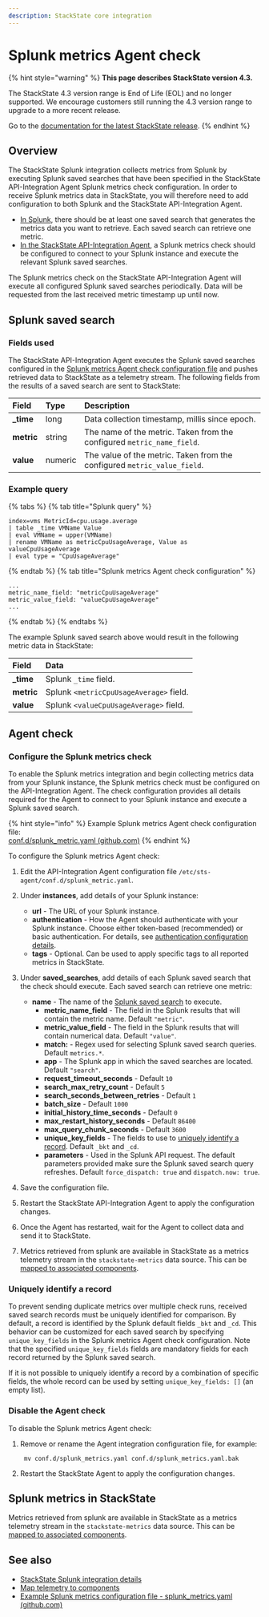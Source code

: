 ```yaml
---
description: StackState core integration
---
```


# Splunk metrics Agent check

{% hint style="warning" %}
**This page describes StackState version 4.3.**

The StackState 4.3 version range is End of Life (EOL) and no longer supported. We encourage customers still running the 4.3 version range to upgrade to a more recent release.

Go to the [documentation for the latest StackState release](https://docs.stackstate.com/).
{% endhint %}

## Overview

The StackState Splunk integration collects metrics from Splunk by executing Splunk saved searches that have been specified in the StackState API-Integration Agent Splunk metrics check configuration. In order to receive Splunk metrics data in StackState, you will therefore need to add configuration to both Splunk and the StackState API-Integration Agent.

* [In Splunk](#splunk-saved-search), there should be at least one saved search that generates the metrics data you want to retrieve. Each saved search can retrieve one metric.
* [In the StackState API-Integration Agent](#agent-check), a Splunk metrics check should be configured to connect to your Splunk instance and execute the relevant Splunk saved searches.

The Splunk metrics check on the StackState API-Integration Agent will execute all configured Splunk saved searches periodically. Data will be requested from the last received metric timestamp up until now.

## Splunk saved search

### Fields used

The StackState API-Integration Agent executes the Splunk saved searches configured in the [Splunk metrics Agent check configuration file](#agent-check) and pushes retrieved data to StackState as a telemetry stream. The following fields from the results of a saved search are sent to StackState:

| Field | Type | Description |
| :--- | :--- | :--- |
| **\_time** | long | Data collection timestamp, millis since epoch. |
| **metric** | string | The name of the metric. Taken from the configured `metric_name_field`. |
| **value** | numeric | The value of the metric. Taken from the configured `metric_value_field`. |

### Example query

{% tabs %}
{% tab title="Splunk query" %}
```text
index=vms MetricId=cpu.usage.average
| table _time VMName Value    
| eval VMName = upper(VMName)
| rename VMName as metricCpuUsageAverage, Value as valueCpuUsageAverage
| eval type = "CpuUsageAverage"
```
{% endtab %}
{% tab title="Splunk metrics Agent check configuration" %}
```
...
metric_name_field: "metricCpuUsageAverage"
metric_value_field: "valueCpuUsageAverage"
...
```
{% endtab %}
{% endtabs %}

The example Splunk saved search above would result in the following metric data in StackState:

| Field | Data |
| :--- | :--- |
| **\_time** | Splunk `_time` field. |
| **metric** | Splunk `<metricCpuUsageAverage>` field. |
| **value** | Splunk `<valueCpuUsageAverage>` field. |

## Agent check

### Configure the Splunk metrics check

To enable the Splunk metrics integration and begin collecting metrics data from your Splunk instance, the Splunk metrics check must be configured on the API-Integration Agent. The check configuration provides all details required for the Agent to connect to your Splunk instance and execute a Splunk saved search.

{% hint style="info" %}
Example Splunk metrics Agent check configuration file:<br />[conf.d/splunk_metric.yaml \(github.com\)](https://github.com/StackVista/sts-agent-integrations-core/blob/master/splunk_metric/conf.yaml.example)
{% endhint %}

To configure the Splunk metrics Agent check:

1. Edit the API-Integration Agent configuration file `/etc/sts-agent/conf.d/splunk_metric.yaml`.
2. Under **instances**, add details of your Splunk instance:
   * **url** - The URL of your Splunk instance.
   * **authentication** - How the Agent should authenticate with your Splunk instance. Choose either token-based (recommended) or basic authentication. For details, see [authentication configuration details](/stackpacks/integrations/splunk/splunk_stackpack.md#authentication).
   * **tags** - Optional. Can be used to apply specific tags to all reported metrics in StackState.
3. Under **saved_searches**, add details of each Splunk saved search that the check should execute. Each saved search can retrieve one metric: 
     * **name** - The name of the [Splunk saved search](#splunk-saved-search) to execute.
       * **metric_name_field** - The field in the Splunk results that will contain the metric name. Default `"metric"`.
       * **metric_value_field** - The field in the Splunk results that will contain numerical data. Default `"value"`.
       * **match:** - Regex used for selecting Splunk saved search queries. Default `metrics.*`.
       * **app** - The Splunk app in which the saved searches are located. Default `"search"`.
       * **request_timeout_seconds** - Default `10`
       * **search_max_retry_count** - Default `5`
       * **search_seconds_between_retries** - Default `1`
       * **batch_size** - Default `1000`
       * **initial_history_time_seconds** - Default `0`
       * **max_restart_history_seconds** - Default `86400`
       * **max_query_chunk_seconds** - Default `3600`
       * **unique_key_fields** - The fields to use to [uniquely identify a record](#uniquely-identify-a-record). Default `_bkt` and `_cd`.
       * **parameters** - Used in the Splunk API request. The default parameters provided make sure the Splunk saved search query refreshes. Default `force_dispatch: true` and `dispatch.now: true`.

4. Save the configuration file.
5. Restart the StackState API-Integration Agent to apply the configuration changes.
6. Once the Agent has restarted, wait for the Agent to collect data and send it to StackState.
7. Metrics retrieved from splunk are available in StackState as a metrics telemetry stream in the `stackstate-metrics` data source. This can be [mapped to associated components](/use/health-state-and-event-notifications/add-telemetry-to-element.md).

### Uniquely identify a record

To prevent sending duplicate metrics over multiple check runs, received saved search records must be uniquely identified for comparison. By default, a record is identified by the Splunk default fields `_bkt` and `_cd`. This behavior can be customized for each saved search by specifying `unique_key_fields` in the Splunk metrics Agent check configuration. Note that the specified `unique_key_fields` fields are mandatory fields for each record returned by the Splunk saved search. 

If it is not possible to uniquely identify a record by a combination of specific fields, the whole record can be used by setting `unique_key_fields: []` (an empty list).

### Disable the Agent check

To disable the Splunk metrics Agent check:

1. Remove or rename the Agent integration configuration file, for example:

   ```text
    mv conf.d/splunk_metrics.yaml conf.d/splunk_metrics.yaml.bak
   ```

2. Restart the StackState Agent to apply the configuration changes.

## Splunk metrics in StackState

Metrics retrieved from splunk are available in StackState as a metrics telemetry stream in the `stackstate-metrics` data source. This can be [mapped to associated components](/use/health-state-and-event-notifications/add-telemetry-to-element.md).

## See also

* [StackState Splunk integration details](/stackpacks/integrations/splunk/splunk_stackpack.md)
* [Map telemetry to components](/use/health-state-and-event-notifications/add-telemetry-to-element.md)
* [Example Splunk metrics configuration file - splunk\_metrics.yaml \(github.com\)](https://github.com/StackVista/sts-agent-integrations-core/blob/master/splunk_metric/conf.yaml.example)
